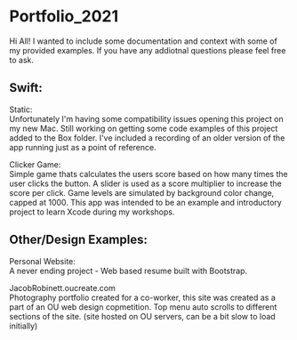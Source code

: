 # Portfolio_2021

Hi All!
I wanted to include some documentation and context with some of my provided examples.  If you have any addiotnal questions please feel free to ask. 

## Swift:

Static:<br />
Unfortunately I'm having some compatibility issues opening this project on my new Mac.  Still working on getting some code examples of this project added to the Box folder. I've included a recording of an older version of the app running just as a point of reference.

Clicker Game: <br />
Simple game thats calculates the users score based on how many times the user clicks the button.  A slider is used as a score multiplier to increase the score per click.  Game levels are simulated by background color change, capped at 1000.  This app was intended to be an example and introductory project to learn Xcode during my workshops.

## Other/Design Examples:

Personal Website:<br />
A never ending project - Web based resume built with Bootstrap.

JacobRobinett.oucreate.com <br />
Photography portfolio created for a co-worker, this site was created as a part of an OU web design copmetition.  Top menu auto scrolls to different sections of the site. (site hosted on OU servers, can be a bit slow to load initially)

